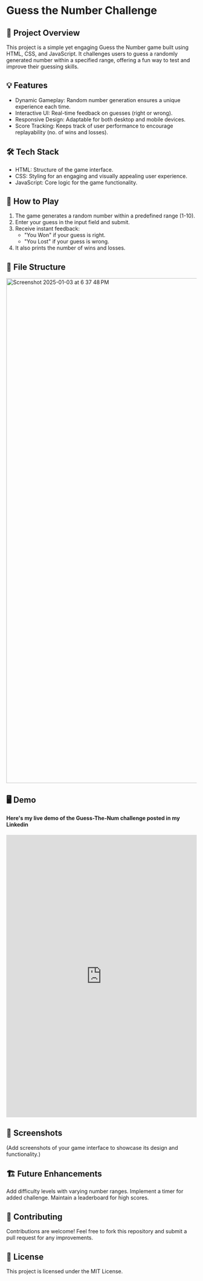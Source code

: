 # Guess the Number Challenge

## 🎯 Project Overview

This project is a simple yet engaging Guess the Number game built using HTML, CSS, and JavaScript. It challenges users to guess a randomly generated number within a specified range, offering a fun way to test and improve their guessing skills.

## 💡 Features

- Dynamic Gameplay: Random number generation ensures a unique experience each time.
- Interactive UI: Real-time feedback on guesses (right or wrong).
- Responsive Design: Adaptable for both desktop and mobile devices.
- Score Tracking: Keeps track of user performance to encourage replayability (no. of wins and losses).
## 🛠️ Tech Stack

- HTML: Structure of the game interface.
- CSS: Styling for an engaging and visually appealing user experience.
- JavaScript: Core logic for the game functionality.
## 🚀 How to Play

1. The game generates a random number within a predefined range (1-10).
2. Enter your guess in the input field and submit.
3. Receive instant feedback:
   - "You Won" if your guess is right.
   - "You Lost" if your guess is wrong.
4. It also prints the number of wins and losses.
## 📂 File Structure

<img width="1337" alt="Screenshot 2025-01-03 at 6 37 48 PM" src="https://github.com/user-attachments/assets/e01e6b39-d783-442a-b22a-b322e1285f09" />

## 🖥️ Demo
#### Here's my live demo of the Guess-The-Num challenge posted in my Linkedin
<iframe src="https://www.linkedin.com/embed/feed/update/urn:li:ugcPost:7242563911831445505" height="748" width="504" frameborder="0" allowfullscreen="" title="Embedded post"></iframe>

## 📸 Screenshots

(Add screenshots of your game interface to showcase its design and functionality.)

## 🏗️ Future Enhancements

Add difficulty levels with varying number ranges.
Implement a timer for added challenge.
Maintain a leaderboard for high scores.
## 🤝 Contributing

Contributions are welcome! Feel free to fork this repository and submit a pull request for any improvements.

## 📜 License

This project is licensed under the MIT License.
